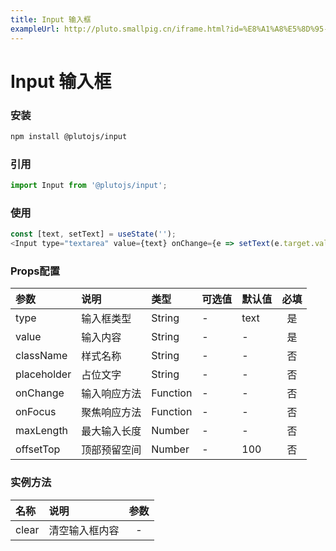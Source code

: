 ```yaml
---
title: Input 输入框
exampleUrl: http://pluto.smallpig.cn/iframe.html?id=%E8%A1%A8%E5%8D%95-input-%E8%BE%93%E5%85%A5%E6%A1%86--story-1
---
```


# Input 输入框

### 安装
``` bash
npm install @plutojs/input
```

### 引用
``` js
import Input from '@plutojs/input';
```

### 使用
``` js
const [text, setText] = useState('');
<Input type="textarea" value={text} onChange={e => setText(e.target.value)} />
```

### Props配置
| 参数 | 说明 | 类型 | 可选值 | 默认值 | 必填 |
| :-- | :-- | :-- | :-- | :-- | :--: |
| type | 输入框类型 | String | - | text | 是 |
| value | 输入内容 | String | - | - | 是 |
| className | 样式名称 | String | - | - | 否 |
| placeholder | 占位文字 | String | - | - | 否 |
| onChange | 输入响应方法 | Function | - | - | 否 |
| onFocus | 聚焦响应方法 | Function | - | - | 否 |
| maxLength | 最大输入长度 | Number | - | - | 否 |
| offsetTop | 顶部预留空间 | Number | - | 100 | 否 |

### 实例方法
| 名称 | 说明 | 参数 |
| :-- | :-- | :--: |
| clear | 清空输入框内容 | - |